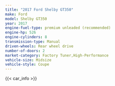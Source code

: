```yaml
---
title: "2017 Ford Shelby GT350"
make: Ford
model: Shelby GT350
year: 2017
engine-fuel-type: premium unleaded (recommended)
engine-hp: 526
engine-cylinders: 8
transmission-type: Manual
driven-wheels: Rear wheel drive
number-of-doors: 2
market-category: Factory Tuner,High-Performance
vehicle-size: Midsize
vehicle-style: Coupe
---
```


{{< car_info >}}

